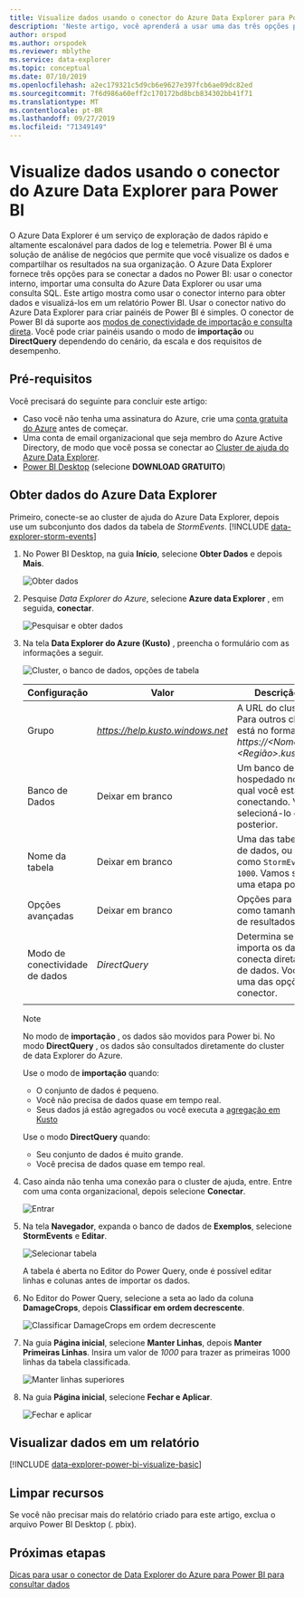 ```yaml
---
title: Visualize dados usando o conector do Azure Data Explorer para Power BI
description: 'Neste artigo, você aprenderá a usar uma das três opções para visualizar dados no Power BI: o conector do Power BI para o Data Explorer do Azure.'
author: orspod
ms.author: orspodek
ms.reviewer: mblythe
ms.service: data-explorer
ms.topic: conceptual
ms.date: 07/10/2019
ms.openlocfilehash: a2ec179321c5d9cb6e9627e397fcb6ae09dc82ed
ms.sourcegitcommit: 7f6d986a60eff2c170172bd8bcb834302bb41f71
ms.translationtype: MT
ms.contentlocale: pt-BR
ms.lasthandoff: 09/27/2019
ms.locfileid: "71349149"
---
```

# <a name="visualize-data-using-the-azure-data-explorer-connector-for-power-bi"></a>Visualize dados usando o conector do Azure Data Explorer para Power BI

O Azure Data Explorer é um serviço de exploração de dados rápido e altamente escalonável para dados de log e telemetria. Power BI é uma solução de análise de negócios que permite que você visualize os dados e compartilhar os resultados na sua organização. O Azure Data Explorer fornece três opções para se conectar a dados no Power BI: usar o conector interno, importar uma consulta do Azure Data Explorer ou usar uma consulta SQL. Este artigo mostra como usar o conector interno para obter dados e visualizá-los em um relatório Power BI. Usar o conector nativo do Azure Data Explorer para criar painéis de Power BI é simples. O conector de Power BI dá suporte aos [modos de conectividade de importação e consulta direta](https://docs.microsoft.com/power-bi/desktop-directquery-about). Você pode criar painéis usando o modo de **importação** ou **DirectQuery** dependendo do cenário, da escala e dos requisitos de desempenho. 

## <a name="prerequisites"></a>Pré-requisitos

Você precisará do seguinte para concluir este artigo:

* Caso você não tenha uma assinatura do Azure, crie uma [conta gratuita do Azure](https://azure.microsoft.com/free/) antes de começar.
* Uma conta de email organizacional que seja membro do Azure Active Directory, de modo que você possa se conectar ao [Cluster de ajuda do Azure Data Explorer](https://dataexplorer.azure.com/clusters/help/databases/samples).
* [Power BI Desktop](https://powerbi.microsoft.com/get-started/) (selecione **DOWNLOAD GRATUITO**)

## <a name="get-data-from-azure-data-explorer"></a>Obter dados do Azure Data Explorer

Primeiro, conecte-se ao cluster de ajuda do Azure Data Explorer, depois use um subconjunto dos dados da tabela de *StormEvents*. [!INCLUDE [data-explorer-storm-events](../../includes/data-explorer-storm-events.md)]

1. No Power BI Desktop, na guia **Início**, selecione **Obter Dados** e depois **Mais**.

    ![Obter dados](media/power-bi-connector/get-data-more.png)

1. Pesquise *Data Explorer do Azure*, selecione **Azure data Explorer** , em seguida, **conectar**.

    ![Pesquisar e obter dados](media/power-bi-connector/search-get-data.png)

1. Na tela **Data Explorer do Azure (Kusto)** , preencha o formulário com as informações a seguir.

    ![Cluster, o banco de dados, opções de tabela](media/power-bi-connector/cluster-database-table.png)

    **Configuração** | **Valor** | **Descrição do campo**
    |---|---|---|
    | Grupo | *https://help.kusto.windows.net* | A URL do cluster de ajuda. Para outros clusters, a URL está no formato *https://\<NomeCluster\>.\<Região\>.kusto.windows.net*. |
    | Banco de Dados | Deixar em branco | Um banco de dados que está hospedado no cluster ao qual você está se conectando. Vamos selecioná-lo em uma etapa posterior. |
    | Nome da tabela | Deixar em branco | Uma das tabelas no banco de dados, ou uma consulta como <code>StormEvents \| take 1000</code>. Vamos selecioná-lo em uma etapa posterior. |
    | Opções avançadas | Deixar em branco | Opções para suas consultas, como tamanho de conjunto de resultados. |
    | Modo de conectividade de dados | *DirectQuery* | Determina se o Power BI importa os dados ou se conecta diretamente à fonte de dados. Você pode usar uma das opções com esse conector. |
    | | | |
    
    > [!NOTE]
    > No modo de **importação** , os dados são movidos para Power bi. No modo **DirectQuery** , os dados são consultados diretamente do cluster de data Explorer do Azure.
    >
    > Use o modo de **importação** quando:
    > * O conjunto de dados é pequeno.
    > * Você não precisa de dados quase em tempo real. 
    > * Seus dados já estão agregados ou você executa a [agregação em Kusto](/azure/kusto/query/summarizeoperator#list-of-aggregation-functions)    
    >
    > Use o modo **DirectQuery** quando:
    > * Seu conjunto de dados é muito grande. 
    > * Você precisa de dados quase em tempo real.   

1. Caso ainda não tenha uma conexão para o cluster de ajuda, entre. Entre com uma conta organizacional, depois selecione **Conectar**.

    ![Entrar](media/power-bi-connector/sign-in.png)

1. Na tela **Navegador**, expanda o banco de dados de **Exemplos**, selecione **StormEvents** e **Editar**.

    ![Selecionar tabela](media/power-bi-connector/select-table.png)

    A tabela é aberta no Editor do Power Query, onde é possível editar linhas e colunas antes de importar os dados.

1. No Editor do Power Query, selecione a seta ao lado da coluna **DamageCrops**, depois **Classificar em ordem decrescente**.

    ![Classificar DamageCrops em ordem decrescente](media/power-bi-connector/sort-descending.png)

1. Na guia **Página inicial**, selecione **Manter Linhas**, depois **Manter Primeiras Linhas**. Insira um valor de *1000* para trazer as primeiras 1000 linhas da tabela classificada.

    ![Manter linhas superiores](media/power-bi-connector/keep-top-rows.png)

1. Na guia **Página inicial**, selecione **Fechar e Aplicar**.

    ![Fechar e aplicar](media/power-bi-connector/close-apply.png)

## <a name="visualize-data-in-a-report"></a>Visualizar dados em um relatório

[!INCLUDE [data-explorer-power-bi-visualize-basic](../../includes/data-explorer-power-bi-visualize-basic.md)]

## <a name="clean-up-resources"></a>Limpar recursos

Se você não precisar mais do relatório criado para este artigo, exclua o arquivo Power BI Desktop (. pbix).

## <a name="next-steps"></a>Próximas etapas

[Dicas para usar o conector de Data Explorer do Azure para Power BI para consultar dados](power-bi-best-practices.md#tips-for-using-the-azure-data-explorer-connector-for-power-bi-to-query-data)
